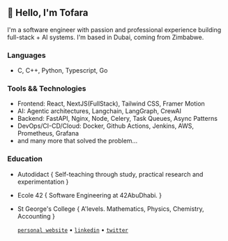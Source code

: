 ## 👋 Hello, I'm Tofara
I'm a software engineer with passion and professional experience building full-stack + AI systems. I'm based in Dubai, coming from Zimbabwe.

### Languages
 - C, C++, Python, Typescript, Go

### Tools && Technologies
 - Frontend: React, NextJS(FullStack), Tailwind CSS, Framer Motion  
 - AI: Agentic architectures, Langchain, LangGraph, CrewAI
 - Backend: FastAPI, Nginx, Node, Celery, Task Queues, Async Patterns
 - DevOps/CI-CD/Cloud: Docker, Github Actions, Jenkins, AWS, Prometheus, Grafana
 - and many more that solved the problem...

### Education
- Autodidact { Self-teaching through study, practical research and experimentation }
- Ecole 42 { Software Engineering at 42AbuDhabi. }
- St George's College { A'levels. Mathematics, Physics, Chemistry, Accounting }

  [`personal website`](https://bash.tofaramususa.me/) • [`linkedin`](https://www.linkedin.com/in/tofara-mususa/) • [`twitter`](https://x.com/tofarax)


